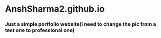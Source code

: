 # AnshSharma2.github.io

### Just a simple portfolio website(I need to change the pic from a test one to professional one)
